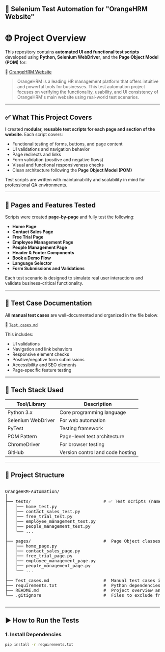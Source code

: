 ## 🔧 Selenium Test Automation for "OrangeHRM Website" ##

# 🌐 Project Overview

This repository contains **automated UI and functional test scripts** developed using **Python, Selenium WebDriver**, and the **Page Object Model (POM)** for:

🔗 [OrangeHRM Website](https://www.orangehrm.com/)

> OrangeHRM is a leading HR management platform that offers intuitive and powerful tools for businesses. This test automation project focuses on verifying the functionality, usability, and UI consistency of OrangeHRM's main website using real-world test scenarios.

---

## ✅ What This Project Covers

I created **modular, reusable test scripts for each page and section of the website**. Each script covers:

- Functional testing of forms, buttons, and page content  
- UI validations and navigation behavior  
- Page redirects and links  
- Form validation (positive and negative flows)  
- Visual and functional responsiveness checks  
- Clean architecture following the **Page Object Model (POM)**  

Test scripts are written with maintainability and scalability in mind for professional QA environments.

---

## 📄 Pages and Features Tested

Scripts were created **page-by-page** and fully test the following:

- **Home Page**  
- **Contact Sales Page**  
- **Free Trial Page**  
- **Employee Management Page**  
- **People Management Page**  
- **Header & Footer Components**  
- **Book a Demo Flow**  
- **Language Selector**  
- **Form Submissions and Validations**

Each test scenario is designed to simulate real user interactions and validate business-critical functionality.

---

## 🧾 Test Case Documentation

All **manual test cases** are well-documented and organized in the file below:

📄 [`Test_cases.md`](./Test_cases.md)

This includes:

- UI validations  
- Navigation and link behaviors  
- Responsive element checks  
- Positive/negative form submissions  
- Accessibility and SEO elements  
- Page-specific feature testing

---

## 🧰 Tech Stack Used

| Tool/Library         | Description                             |
|----------------------|-----------------------------------------|
|  Python 3.x          | Core programming language               |
|  Selenium WebDriver  | For web automation                      |
|  PyTest              | Testing framework                       |
|  POM Pattern         | Page-level test architecture            |
|  ChromeDriver        | For browser testing                     |
|  GitHub              | Version control and code hosting        |

---

## 📁 Project Structure
<pre>

OrangeHRM-Automation/
│
├── tests/                            # ✅ Test scripts (named *_test.py)
│   ├── home_test.py
│   ├── contact_sales_test.py
│   ├── free_trial_test.py
│   ├── employee_management_test.py
│   ├── people_management_test.py
│   └── ...
│  
├── pages/                            #  Page Object classes (named *_page.py)
│   ├── home_page.py
│   ├── contact_sales_page.py
│   ├── free_trial_page.py
│   ├── employee_management_page.py
│   ├── people_management_page.py
│   └── ...
│
├── Test_cases.md                     #  Manual test cases in markdown table
├── requirements.txt                  #  Python dependencies
├── README.md                         #  Project overview and instructions
└── .gitignore                        #  Files to exclude from Git

</pre>

---

## ▶ How to Run the Tests

### 1. Install Dependencies

```bash
pip install -r requirements.txt
